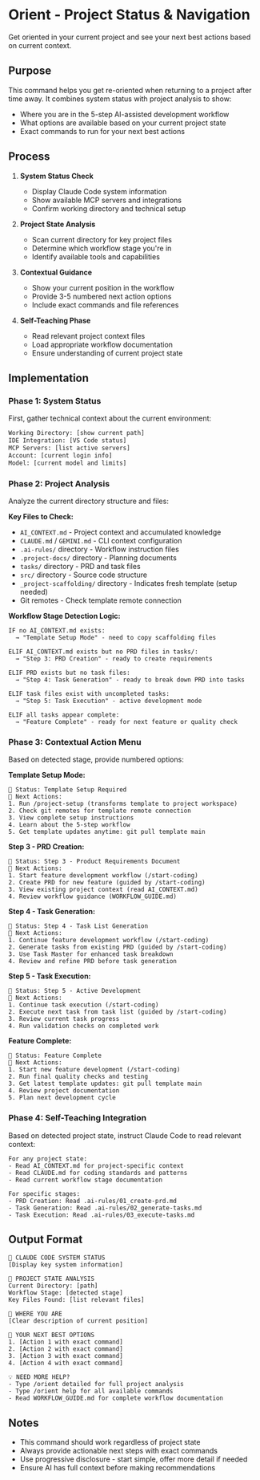 # Orient - Project Status & Navigation

Get oriented in your current project and see your next best actions based on current context.

## Purpose

This command helps you get re-oriented when returning to a project after time away. It combines system status with project analysis to show:
- Where you are in the 5-step AI-assisted development workflow
- What options are available based on your current project state  
- Exact commands to run for your next best actions

## Process

1. **System Status Check**
   - Display Claude Code system information
   - Show available MCP servers and integrations
   - Confirm working directory and technical setup

2. **Project State Analysis**
   - Scan current directory for key project files
   - Determine which workflow stage you're in
   - Identify available tools and capabilities

3. **Contextual Guidance**
   - Show your current position in the workflow
   - Provide 3-5 numbered next action options
   - Include exact commands and file references

4. **Self-Teaching Phase**
   - Read relevant project context files
   - Load appropriate workflow documentation
   - Ensure understanding of current project state

## Implementation

### Phase 1: System Status
First, gather technical context about the current environment:

```bash
Working Directory: [show current path]
IDE Integration: [VS Code status] 
MCP Servers: [list active servers]
Account: [current login info]
Model: [current model and limits]
```

### Phase 2: Project Analysis
Analyze the current directory structure and files:

**Key Files to Check:**
- `AI_CONTEXT.md` - Project context and accumulated knowledge
- `CLAUDE.md` / `GEMINI.md` - CLI context configuration  
- `.ai-rules/` directory - Workflow instruction files
- `.project-docs/` directory - Planning documents
- `tasks/` directory - PRD and task files
- `src/` directory - Source code structure
- `_project-scaffolding/` directory - Indicates fresh template (setup needed)
- Git remotes - Check template remote connection

**Workflow Stage Detection Logic:**
```
IF no AI_CONTEXT.md exists:
  → "Template Setup Mode" - need to copy scaffolding files

ELIF AI_CONTEXT.md exists but no PRD files in tasks/:
  → "Step 3: PRD Creation" - ready to create requirements

ELIF PRD exists but no task files:
  → "Step 4: Task Generation" - ready to break down PRD into tasks

ELIF task files exist with uncompleted tasks:
  → "Step 5: Task Execution" - active development mode

ELIF all tasks appear complete:
  → "Feature Complete" - ready for next feature or quality check
```

### Phase 3: Contextual Action Menu

Based on detected stage, provide numbered options:

**Template Setup Mode:**
```
📍 Status: Template Setup Required
🎯 Next Actions:
1. Run /project-setup (transforms template to project workspace)
2. Check git remotes for template remote connection
3. View complete setup instructions
4. Learn about the 5-step workflow
5. Get template updates anytime: git pull template main
```

**Step 3 - PRD Creation:**
```
📍 Status: Step 3 - Product Requirements Document
🎯 Next Actions:
1. Start feature development workflow (/start-coding)
2. Create PRD for new feature (guided by /start-coding)
3. View existing project context (read AI_CONTEXT.md)
4. Review workflow guidance (WORKFLOW_GUIDE.md)
```

**Step 4 - Task Generation:**
```
📍 Status: Step 4 - Task List Generation  
🎯 Next Actions:
1. Continue feature development workflow (/start-coding)
2. Generate tasks from existing PRD (guided by /start-coding)
3. Use Task Master for enhanced task breakdown
4. Review and refine PRD before task generation
```

**Step 5 - Task Execution:**
```
📍 Status: Step 5 - Active Development
🎯 Next Actions:
1. Continue task execution (/start-coding)
2. Execute next task from task list (guided by /start-coding)
3. Review current task progress
4. Run validation checks on completed work
```

**Feature Complete:**
```
📍 Status: Feature Complete
🎯 Next Actions:
1. Start new feature development (/start-coding)
2. Run final quality checks and testing
3. Get latest template updates: git pull template main
4. Review project documentation
5. Plan next development cycle
```

### Phase 4: Self-Teaching Integration

Based on detected project state, instruct Claude Code to read relevant context:

```
For any project state:
- Read AI_CONTEXT.md for project-specific context
- Read CLAUDE.md for coding standards and patterns
- Read current workflow stage documentation

For specific stages:
- PRD Creation: Read .ai-rules/01_create-prd.md
- Task Generation: Read .ai-rules/02_generate-tasks.md  
- Task Execution: Read .ai-rules/03_execute-tasks.md
```

## Output Format

```
🔄 CLAUDE CODE SYSTEM STATUS
[Display key system information]

📁 PROJECT STATE ANALYSIS  
Current Directory: [path]
Workflow Stage: [detected stage]
Key Files Found: [list relevant files]

📍 WHERE YOU ARE
[Clear description of current position]

🎯 YOUR NEXT BEST OPTIONS
1. [Action 1 with exact command]
2. [Action 2 with exact command] 
3. [Action 3 with exact command]
4. [Action 4 with exact command]

💡 NEED MORE HELP?
- Type /orient detailed for full project analysis
- Type /orient help for all available commands
- Read WORKFLOW_GUIDE.md for complete workflow documentation
```

## Notes

- This command should work regardless of project state
- Always provide actionable next steps with exact commands
- Use progressive disclosure - start simple, offer more detail if needed
- Ensure AI has full context before making recommendations
